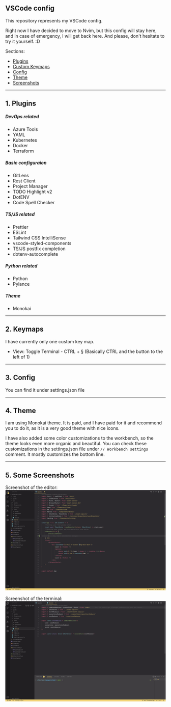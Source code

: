 ## VSCode config

This repository represents my VSCode config.

Right now I have decided to move to Nvim, but this config will stay here, and in case of emergency, I will get back here. And please, don't hesitate to try it yourself. :D

Sections:

- [Plugins](https://github.com/oh1omon/.vscode#1.-plugins)
- [Custom Keymaps](https://github.com/oh1omon/.vscode#2.-keymaps)
- [Config](https://github.com/oh1omon/.vscode#3.-config)
- [Theme](https://github.com/oh1omon/.vscode#4.-theme)
- [Screenshots](https://github.com/oh1omon/.vscode#5.-some-screenshots)

---

## 1. Plugins

##### DevOps related

- Azure Tools
- YAML
- Kubernetes
- Docker
- Terraform

##### Basic configuraion

- GitLens
- Rest Client
- Project Manager
- TODO Highlight v2
- DotENV
- Code Spell Checker

##### TS/JS related

- Prettier
- ESLint
- Tailwind CSS IntelliSense
- vscode-styled-components
- TS/JS postfix completion
- dotenv-autocomplete

##### Python related

- Python
- Pylance

##### Theme

- Monokai

---

## 2. Keymaps

I have currently only one custom key map.

- View: Toggle Terminal - CTRL + § (Basically CTRL and the button to the left of 1)

---

## 3. Config

You can find it under settings.json file

---

## 4. Theme

I am using Monokai theme. It is paid, and I have paid for it and recommend you to do it, as it is a very good theme with nice icons.

I have also added some color customizations to the workbench, so the theme looks even more organic and beautiful. You can check these customizations in the settings.json file under `// Workbench settings` comment. It mostly customizes the bottom line.

---

## 5. Some Screenshots

Screenshot of the editor:
![Screenshot of the editor](./screenshot.png "Screenshot of the editor")

Screenshot of the terminal:
![Screenshot of the terminal](./terminal.png "Screenshot of the terminal")
